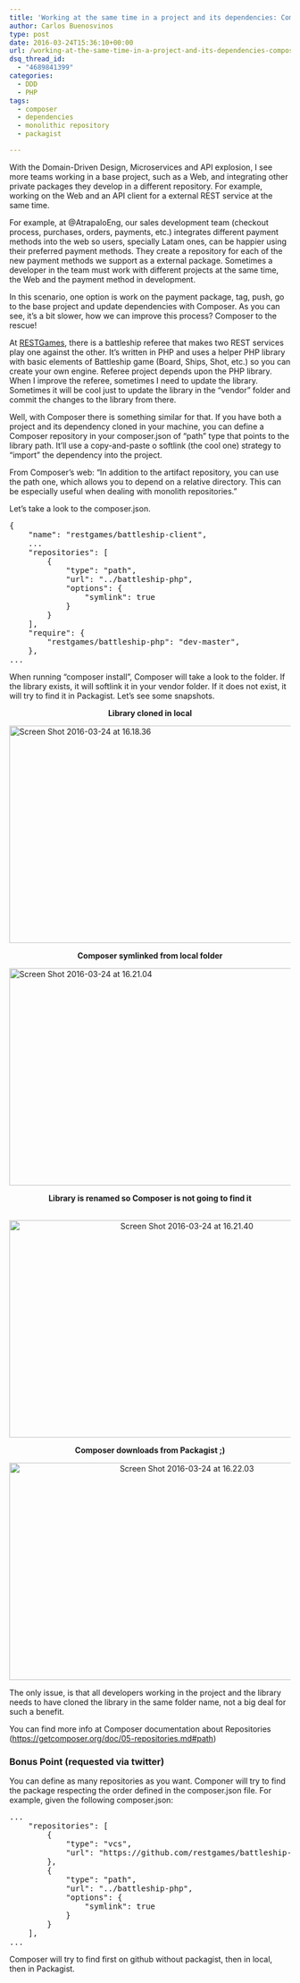 ```yaml
---
title: 'Working at the same time in a project and its dependencies: Composer and path type repository'
author: Carlos Buenosvinos
type: post
date: 2016-03-24T15:36:10+00:00
url: /working-at-the-same-time-in-a-project-and-its-dependencies-composer-and-path-type-repository/
dsq_thread_id:
  - "4689841399"
categories:
  - DDD
  - PHP
tags:
  - composer
  - dependencies
  - monolithic repository
  - packagist

---
```

With the Domain-Driven Design, Microservices and API explosion, I see more teams working in a base project, such as a Web, and integrating other private packages they develop in a different repository. For example, working on the Web and an API client for a external REST service at the same time.

For example, at @AtrapaloEng, our sales development team (checkout process, purchases, orders, payments, etc.) integrates different payment methods into the web so users, specially Latam ones, can be happier using their preferred payment methods. They create a repository for each of the new payment methods we support as a external package. Sometimes a developer in the team must work with different projects at the same time, the Web and the payment method in development.

In this scenario, one option is work on the payment package, tag, push, go to the base project and update dependencies with Composer. As you can see, it&#8217;s a bit slower, how we can improve this process? Composer to the rescue!

<!--more-->

At <a href="https://github.com/restgames" target="_blank">RESTGames</a>, there is a battleship referee that makes two REST services play one against the other. It&#8217;s written in PHP and uses a helper PHP library with basic elements of Battleship game (Board, Ships, Shot, etc.) so you can create your own engine. Referee project depends upon the PHP library. When I improve the referee, sometimes I need to update the library. Sometimes it will be cool just to update the library in the &#8220;vendor&#8221; folder and commit the changes to the library from there.

Well, with Composer there is something similar for that. If you have both a project and its dependency cloned in your machine, you can define a Composer repository in your composer.json of &#8220;path&#8221; type that points to the library path. It&#8217;ll use a copy-and-paste o softlink (the cool one) strategy to &#8220;import&#8221; the dependency into the project.

From Composer&#8217;s web: &#8220;In addition to the artifact repository, you can use the path one, which allows you to depend on a relative directory. This can be especially useful when dealing with monolith repositories.&#8221;

Let&#8217;s take a look to the composer.json.

<pre class="brush: php; gutter: true">{
    "name": "restgames/battleship-client",
    ...
    "repositories": [
        {
            "type": "path",
            "url": "../battleship-php",
            "options": {
                "symlink": true
            }
        }
    ],
    "require": {
        "restgames/battleship-php": "dev-master",
    },
...</pre>

When running &#8220;composer install&#8221;, Composer will take a look to the folder. If the library exists, it will softlink it in your vendor folder. If it does not exist, it will try to find it in Packagist. Let&#8217;s see some snapshots.

<p style="text-align: center;">
  <strong>Library cloned in local</strong>
</p>

<a href="https://i1.wp.com/carlosbuenosvinos.com/posts/images/2016/03/Screen-Shot-2016-03-24-at-16.18.36.png?ssl=1" rel="attachment wp-att-819"><img class="size-large wp-image-819 aligncenter" src="https://i1.wp.com/carlosbuenosvinos.com/posts/images/2016/03/Screen-Shot-2016-03-24-at-16.18.36.png?resize=620%2C389&#038;ssl=1" alt="Screen Shot 2016-03-24 at 16.18.36" width="620" height="389" srcset="https://i1.wp.com/carlosbuenosvinos.com/posts/images/2016/03/Screen-Shot-2016-03-24-at-16.18.36.png?resize=1024%2C642&ssl=1 1024w, https://i1.wp.com/carlosbuenosvinos.com/posts/images/2016/03/Screen-Shot-2016-03-24-at-16.18.36.png?resize=300%2C188&ssl=1 300w, https://i1.wp.com/carlosbuenosvinos.com/posts/images/2016/03/Screen-Shot-2016-03-24-at-16.18.36.png?resize=768%2C481&ssl=1 768w, https://i1.wp.com/carlosbuenosvinos.com/posts/images/2016/03/Screen-Shot-2016-03-24-at-16.18.36.png?w=1240&ssl=1 1240w" sizes="(max-width: 620px) 100vw, 620px" data-recalc-dims="1" /></a>

<p style="text-align: center;">
  <strong>Composer symlinked from local folder</strong>
</p>

<a href="https://i1.wp.com/carlosbuenosvinos.com/posts/images/2016/03/Screen-Shot-2016-03-24-at-16.21.04.png?ssl=1" rel="attachment wp-att-820"><img class="size-large wp-image-820 aligncenter" src="https://i1.wp.com/carlosbuenosvinos.com/posts/images/2016/03/Screen-Shot-2016-03-24-at-16.21.04.png?resize=620%2C389&#038;ssl=1" alt="Screen Shot 2016-03-24 at 16.21.04" width="620" height="389" srcset="https://i1.wp.com/carlosbuenosvinos.com/posts/images/2016/03/Screen-Shot-2016-03-24-at-16.21.04.png?resize=1024%2C642&ssl=1 1024w, https://i1.wp.com/carlosbuenosvinos.com/posts/images/2016/03/Screen-Shot-2016-03-24-at-16.21.04.png?resize=300%2C188&ssl=1 300w, https://i1.wp.com/carlosbuenosvinos.com/posts/images/2016/03/Screen-Shot-2016-03-24-at-16.21.04.png?resize=768%2C481&ssl=1 768w, https://i1.wp.com/carlosbuenosvinos.com/posts/images/2016/03/Screen-Shot-2016-03-24-at-16.21.04.png?w=1240&ssl=1 1240w" sizes="(max-width: 620px) 100vw, 620px" data-recalc-dims="1" /></a>

<p style="text-align: center;">
  <strong>Library is renamed so Composer is not going to find it</strong>
</p>

<p style="text-align: center;">
   <a href="https://i1.wp.com/carlosbuenosvinos.com/posts/images/2016/03/Screen-Shot-2016-03-24-at-16.21.40.png?ssl=1" rel="attachment wp-att-821"><img class="alignnone size-large wp-image-821" src="https://i1.wp.com/carlosbuenosvinos.com/posts/images/2016/03/Screen-Shot-2016-03-24-at-16.21.40.png?resize=620%2C389&#038;ssl=1" alt="Screen Shot 2016-03-24 at 16.21.40" width="620" height="389" srcset="https://i1.wp.com/carlosbuenosvinos.com/posts/images/2016/03/Screen-Shot-2016-03-24-at-16.21.40.png?resize=1024%2C642&ssl=1 1024w, https://i1.wp.com/carlosbuenosvinos.com/posts/images/2016/03/Screen-Shot-2016-03-24-at-16.21.40.png?resize=300%2C188&ssl=1 300w, https://i1.wp.com/carlosbuenosvinos.com/posts/images/2016/03/Screen-Shot-2016-03-24-at-16.21.40.png?resize=768%2C481&ssl=1 768w, https://i1.wp.com/carlosbuenosvinos.com/posts/images/2016/03/Screen-Shot-2016-03-24-at-16.21.40.png?w=1240&ssl=1 1240w" sizes="(max-width: 620px) 100vw, 620px" data-recalc-dims="1" /></a>
</p>

<p style="text-align: center;">
  <strong>Composer downloads from Packagist ;)</strong>
</p>

<p style="text-align: center;">
  <a href="https://i0.wp.com/carlosbuenosvinos.com/posts/images/2016/03/Screen-Shot-2016-03-24-at-16.22.03.png?ssl=1" rel="attachment wp-att-822"><img class="alignnone size-large wp-image-822" src="https://i0.wp.com/carlosbuenosvinos.com/posts/images/2016/03/Screen-Shot-2016-03-24-at-16.22.03.png?resize=620%2C389&#038;ssl=1" alt="Screen Shot 2016-03-24 at 16.22.03" width="620" height="389" srcset="https://i0.wp.com/carlosbuenosvinos.com/posts/images/2016/03/Screen-Shot-2016-03-24-at-16.22.03.png?resize=1024%2C642&ssl=1 1024w, https://i0.wp.com/carlosbuenosvinos.com/posts/images/2016/03/Screen-Shot-2016-03-24-at-16.22.03.png?resize=300%2C188&ssl=1 300w, https://i0.wp.com/carlosbuenosvinos.com/posts/images/2016/03/Screen-Shot-2016-03-24-at-16.22.03.png?resize=768%2C481&ssl=1 768w, https://i0.wp.com/carlosbuenosvinos.com/posts/images/2016/03/Screen-Shot-2016-03-24-at-16.22.03.png?w=1240&ssl=1 1240w" sizes="(max-width: 620px) 100vw, 620px" data-recalc-dims="1" /></a>
</p>

The only issue, is that all developers working in the project and the library needs to have cloned the library in the same folder name, not a big deal for such a benefit.

You can find more info at Composer documentation about Repositories (<a href="https://getcomposer.org/doc/05-repositories.md#path" target="_blank">https://getcomposer.org/doc/05-repositories.md#path</a>)

### Bonus Point (requested via twitter)

You can define as many repositories as you want. Componer will try to find the package respecting the order defined in the composer.json file. For example, given the following composer.json:

<pre class="brush: javascript; gutter: true">...
    "repositories": [
        {
            "type": "vcs",
            "url": "https://github.com/restgames/battleship-php"
        },
        {
            "type": "path",
            "url": "../battleship-php",
            "options": {
                "symlink": true
            }
        }
    ],
...</pre>

Composer will try to find first on github without packagist, then in local, then in Packagist.